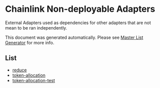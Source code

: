 # Chainlink Non-deployable Adapters

External Adapters used as dependencies for other adapters that are not mean to be ran independently.

This document was generated automatically. Please see [Master List Generator](../scripts#master-list-generator) for more info.

## List

- [reduce](./reduce/README.md)
- [token-allocation](./token-allocation/README.md)
- [token-allocation-test](./token-allocation-test/README.md)
